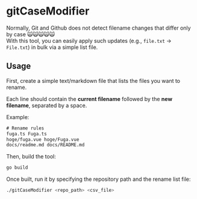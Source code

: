 # gitCaseModifier

Normally, Git and Github does not detect filename changes that differ only by case 🙀🙀🙀🙀🙀  
With this tool, you can easily apply such updates (e.g., `file.txt` → `File.txt`) in bulk via a simple list file.


## Usage

First, create a simple text/markdown file that lists the files you want to rename.   

Each line should contain the **current filename** followed by the **new filename**, separated by a space.

Example:

```txt
# Rename rules
fuga.ts Fuga.ts
hoge/fuga.vue hoge/Fuga.vue
docs/readme.md docs/README.md
```
Then, build the tool:    

```bash
go build
```

Once built, run it by specifying the repository path and the rename list file:  


```bash
./gitCaseModifier <repo_path> <csv_file>
```